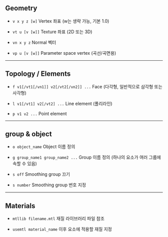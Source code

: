 ## Geometry

* `v x y z [w]`
  Vertex 좌표 (w는 생략 가능, 기본 1.0)

* `vt u [v [w]]`
  Texture 좌표 (2D 또는 3D)

* `vn x y z`
  Normal 벡터

* `vp u [v [w]]`
  Parameter space vertex (곡선/곡면용)

---

## Topology / Elements

* `f v1[/vt1[/vn1]] v2[/vt2[/vn2]] ...`
  Face (다각형, 일반적으로 삼각형 또는 사각형)

* `l v1[/vt1] v2[/vt2] ...`
  Line element (폴리라인)

* `p v1 v2 ...`
  Point element

---

## group & object

* `o object_name`
  Object 이름 정의

* `g group_name1 group_name2 ...`
  Group 이름 정의 (하나의 요소가 여러 그룹에 속할 수 있음)

* `s off`
  Smoothing group 끄기

* `s number`
  Smoothing group 번호 지정

---

## Materials

* `mtllib filename.mtl`
  재질 라이브러리 파일 참조

* `usemtl material_name`
  이후 요소에 적용할 재질 지정
